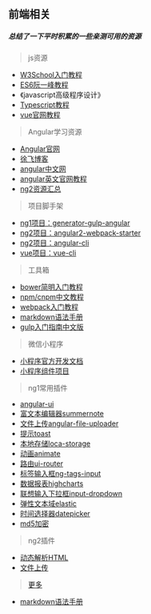 ## 前端相关

##### 总结了一下平时积累的一些亲测可用的资源



> js资源

* [W3School入门教程](http://www.w3school.com.cn/js/)
* [ES6阮一峰教程](http://es6.ruanyifeng.com/#README)
* 《javascript高级程序设计》
* [Typescript教程](https://ts.xcatliu.com/)
* [vue官网教程](http://cn.vuejs.org/v2/guide/)

> Angular学习资源

* [Angular官网](https://docs.angularjs.org/api)
* [徐飞博客](https://github.com/xufei/blog)
* [angular中文网](http://www.apjs.net/)
* [angular英文官网教程](https://angular.io/docs/ts/latest/quickstart.html)
* [ng2资源汇总](https://github.com/timjacobi/angular2-education)

> 项目脚手架

* [ng1项目：generator-gulp-angular](https://github.com/swiip/generator-gulp-angular)
* [ng2项目：angular2-webpack-starter](https://github.com/AngularClass/angular2-webpack-starter)
* [ng2项目：angular-cli](https://github.com/angular/angular-cli)
* [vue项目：vue-cli](https://github.com/vuejs/vue-cli)

> 工具箱

* [bower简明入门教程](https://segmentfault.com/a/1190000002971135)
* [npm/cnpm中文教程](http://www.runoob.com/nodejs/nodejs-npm.html)
* [webpack入门教程](http://www.jianshu.com/p/42e11515c10f#)
* [markdown语法手册](http://blog.leanote.com/post/freewalk/Markdown-%E8%AF%AD%E6%B3%95%E6%89%8B%E5%86%8C#index)
* [gulp入门指南中文版](http://www.gulpjs.com.cn/docs/getting-started/)


> 微信小程序

* [小程序官方开发文档](https://mp.weixin.qq.com/debug/wxadoc/dev/)
* [小程序组件项目](https://github.com/youzouzou/wxapp)


> ng1常用插件

* [angular-ui](https://github.com/angular-ui)
* [富文本编辑器summernote](https://github.com/summernote/angular-summernote)
* [文件上传angular-file-uploader](https://github.com/ghostbar/angular-file-uploader)
* [提示toast](https://github.com/Foxandxss/angular-toastr)
* [本地存储loca-storage](https://github.com/grevory/angular-local-storage)
* [动画animate](https://github.com/angular/bower-angular-animate)
* [路由ui-router](https://github.com/angular-ui/ui-router)
* [标签输入框ng-tags-input](https://github.com/mbenford/ngTagsInput)
* [数据报表highcharts](https://github.com/pablojim/highcharts-ng)
* [联想输入下拉框input-dropdown](https://github.com/hannaholl/angular-input-dropdown)
* [弹性文本域elastic](https://github.com/monospaced/angular-elastic)
* [时间选择器datepicker](https://github.com/g00fy-/angular-datepicker)
* [md5加密](https://github.com/gdi2290/angular-md5)

> ng2插件
* [动态解析HTML](https://github.com/laco0416/angular2-component-outlet)
* [文件上传](https://github.com/valor-software/ng2-file-upload)



> [更多](https://github.com/youzouzou/FED-handbook/issues/1)

* [markdown语法手册](http://blog.leanote.com/post/freewalk/Markdown-%E8%AF%AD%E6%B3%95%E6%89%8B%E5%86%8C#index)
